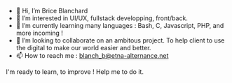 - 👋 Hi, I’m Brice Blanchard
- 👀 I’m interested in UI/UX, fullstack developping, front/back.
- 🌱 I’m currently learning many languages : Bash, C, Javascript, PHP, and more incoming !
- 💞️ I’m looking to collaborate on an ambitous project. To help client to use the digital to make our world easier and better.
- 📫 How to reach me : blanch_b@etna-alternance.net

I'm ready to learn, to improve ! Help me to do it.
